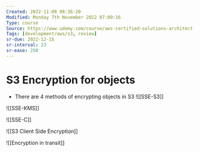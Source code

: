 ```yaml
---
Created: 2022-11-08 08:36:20
Modified: Monday 7th November 2022 07:09:16
Type: course
Source: https://www.udemy.com/course/aws-certified-solutions-architect-associate-saa-c01/?xref=E0Aed11STH4LPUQvCz0GJFABTmM=
Tags: [development/aws/s3, review]
sr-due: 2022-12-15
sr-interval: 23
sr-ease: 250
---
```


# S3 Encryption for objects

- There are 4 methods of encrypting objects in S3
![[SSE-S3]]

![[SSE-KMS]]

![[SSE-C]]

![[S3 Client Side Encryption]]

![[Encryption in transit]]